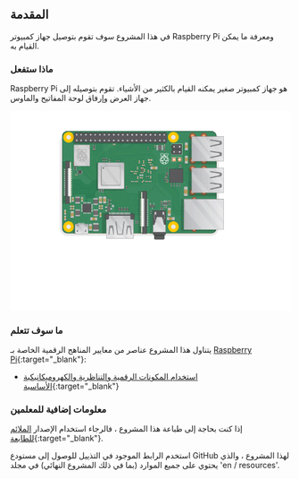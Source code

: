 ## المقدمة

في هذا المشروع سوف تقوم بتوصيل جهاز كمبيوتر Raspberry Pi ومعرفة ما يمكن القيام به.

### ماذا ستفعل

Raspberry Pi هو جهاز كمبيوتر صغير يمكنه القيام بالكثير من الأشياء. تقوم بتوصيله إلى جهاز العرض وإرفاق لوحة المفاتيح والماوس.

![لقطة الشاشة](images/pi-plug-in.gif)

### ما سوف تتعلم

يتناول هذا المشروع عناصر من معايير المناهج الرقمية الخاصة بـ [Raspberry Pi](http://rpf.io/curriculum){:target="_blank"}:

+ [استخدام المكونات الرقمية والتناظرية والكهروميكانيكية الأساسية](https://curriculum.raspberrypi.org/physical-computing/creator/){:target="_blank"}

### معلومات إضافية للمعلمين

إذا كنت بحاجة إلى طباعة هذا المشروع ، فالرجاء استخدام الإصدار [الملائم للطابعة](https://projects.raspberrypi.org/en/projects/raspberry-pi-getting-started/print){:target="_blank"}.

استخدم الرابط الموجود في التذييل للوصول إلى مستودع GitHub لهذا المشروع ، والذي يحتوي على جميع الموارد (بما في ذلك المشروع النهائي) في مجلد 'en / resources'.